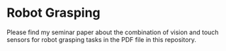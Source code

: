 # Robot Grasping

Please find my seminar paper about the combination of vision and touch sensors for robot grasping tasks in the PDF file in this repository.
